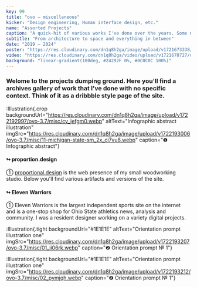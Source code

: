 ```yaml
---
key: 99
title: "ovo – miscellaneous"
kicker: "Design engineering, Human interface design, etc."
name: "Assorted Projects"
caption: "A quick-hit of various works I've done over the years. Some new, some old – but all pretty cool 😎."
subtitle: "From architecture to space and everything in between"
date: "2019 – 2024"
poster: "https://res.cloudinary.com/dn1q8h2ga/image/upload/v1721673338/ovo-3.7/gh-dnd/poster_2x_viczpd.webp"
video: "https://res.cloudinary.com/dn1q8h2ga/video/upload/v1721678727/ovo-3.7/gh-dnd/gh-dnd-hd_tr6wuv.mp4"
background: "linear-gradient(180deg, #24292F 0%, #0C0C0C 100%)"
---
```


<!-- ❶ ❷ ❸ ❹ ❺ ❻ ❼ ❽ ❾ ⓿ -->
<!-- ① ② ③ ④ ⑤ ⑥ ⑦ ⑧ ⑨ ⓪ -->

### Welome to the projects dumping ground. Here you'll find a archives gallery of work that I've done with no specific context. Think of it as a dribbble style page of the site.

:Illustration{.crop backgroundUrl="https://res.cloudinary.com/dn1q8h2ga/image/upload/v1722192997/ovo-3.7/misc/cy_jefgm0.webp" altText="Infographic abstract illustration" imgSrc="https://res.cloudinary.com/dn1q8h2ga/image/upload/v1722193006/ovo-3.7/misc/11-michigan-state-sm_2x_ci7vu8.webp" caption="❶ Infographic abstract"}

#### ↬ proportion.design

① [proportional.design](https://proportional.design) is the web presence of my small woodworking studio. Below you'll find various artifacts and versions of the site.

#### ↬ Eleven Warriors

① Eleven Warriors is the largest independent sports site on the internet and is a one-stop shop for Ohio State athletics news, analysis and community. I was a resident designer working on a variety digital projects.

:Illustration{.tight backgroundUrl="#1E1E1E" altText="Orientation prompt illustration one" imgSrc="https://res.cloudinary.com/dn1q8h2ga/image/upload/v1722193207/ovo-3.7/misc/01_ii06rk.webp" caption="❷ Orientation prompt № 1"}

:Illustration{.tight backgroundUrl="#1E1E1E" altText="Orientation prompt illustration one" imgSrc="https://res.cloudinary.com/dn1q8h2ga/image/upload/v1722193212/ovo-3.7/misc/02_pymjqh.webp" caption="❷ Orientation prompt № 1"}
